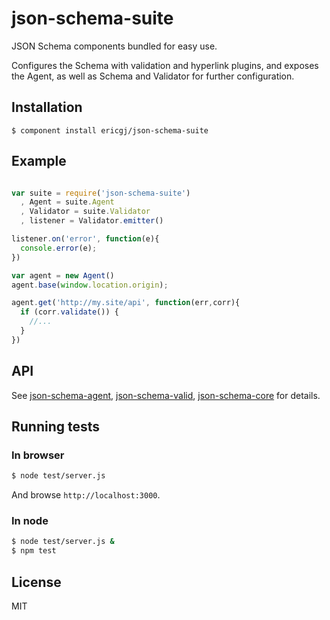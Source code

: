
# json-schema-suite

  JSON Schema components bundled for easy use.

  Configures the Schema with validation and hyperlink plugins, and exposes
  the Agent, as well as Schema and Validator for further configuration.

## Installation

    $ component install ericgj/json-schema-suite

## Example

  ```javascript

  var suite = require('json-schema-suite')
    , Agent = suite.Agent
    , Validator = suite.Validator
    , listener = Validator.emitter()

  listener.on('error', function(e){
    console.error(e);
  })

  var agent = new Agent()
  agent.base(window.location.origin);

  agent.get('http://my.site/api', function(err,corr){
    if (corr.validate()) {
      //...
    }
  })


  ```

## API

See [json-schema-agent][agent], [json-schema-valid][valid],
[json-schema-core][core] for details.

## Running tests

### In browser

  ```sh
  $ node test/server.js
  ```
  And browse `http://localhost:3000`.

### In node

  ```sh
  $ node test/server.js &
  $ npm test
  ```

## License

  MIT


[agent]: https://github.com/ericgj/json-schema-agent
[valid]: https://github.com/ericgj/json-schema-valid
[core]: https://github.com/ericgj/json-schema-core

